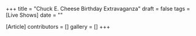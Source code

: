 +++
title = "Chuck E. Cheese Birthday Extravaganza"
draft = false
tags = [Live Shows]
date = ""

[Article]
contributors = []
gallery = []
+++